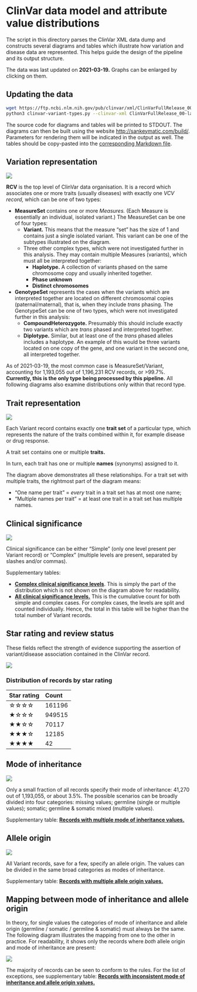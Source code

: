 # ClinVar data model and attribute value distributions

The script in this directory parses the ClinVar XML data dump and constructs several diagrams and tables which illustrate how variation and disease data are represented. This helps guide the design of the pipeline and its output structure.

The data was last updated on **2021-03-19.** Graphs can be enlarged by clicking on them.



## Updating the data

```bash
wget https://ftp.ncbi.nlm.nih.gov/pub/clinvar/xml/ClinVarFullRelease_00-latest.xml.gz
python3 clinvar-variant-types.py --clinvar-xml ClinVarFullRelease_00-latest.xml.gz
```

The source code for diagrams and tables will be printed to STDOUT. The diagrams can then be built using the website http://sankeymatic.com/build/. Parameters for rendering them will be indicated in the output as well. The tables should be copy-pasted into the [corresponding Markdown file](supplementary-tables.md).



## Variation representation

![](diagrams/variant-types.png)

**RCV** is the top level of ClinVar data organisation. It is a record which associates one or more traits (usually diseases) with exactly one _VCV record,_ which can be one of two types:
* **MeasureSet** contains one or more _Measures._ (Each Measure is essentially an individual, isolated variant.) The MeasureSet can be one of four types:
  - **Variant.** This means that the measure “set” has the size of 1 and contains just a single isolated variant. This variant can be one of the subtypes illustrated on the diagram.
  - Three other complex types, which were not investigated further in this analysis. They may contain multiple Measures (variants), which must all be interpreted together:
    + **Haplotype.** A collection of variants phased on the same chromosome copy and usually inherited together.
    + **Phase unknown**
    + **Distinct chromosomes**
* **GenotypeSet** represents the cases when the variants which are interpreted together are located on different chromosomal copies (paternal/maternal), that is, when they include _trans_ phasing. The GenotypeSet can be one of two types, which were not investigated further in this analysis:
  - **CompoundHeterozygote.** Presumably this should include exactly two variants which are _trans_ phased and interpreted together.
  - **Diplotype.** Similar, but at least one of the _trans_ phased alleles includes a haplotype. An example of this would be three variants located on one copy of the gene, and one variant in the second one, all interpreted together.

As of 2021-03-19, the most common case is MeasureSet/Variant, accounting for 1,193,055 out of 1,196,231 RCV records, or >99.7%. **Currently, this is the only type being processed by this pipeline.** All following diagrams also examine distributions only within that record type.



## Trait representation

![](diagrams/traits.png)

Each Variant record contains exactly one **trait set** of a particular type, which represents the nature of the traits combined within it, for example disease or drug response.

A trait set contains one or multiple **traits.**

In turn, each trait has one or multiple **names** (synonyms) assigned to it.

The diagram above demonstrates all these relationships. For a trait set with multiple traits, the rightmost part of the diagram means:
* “One name per trait” = _every_ trait in a trait set has at most one name;
* “Multiple names per trait” = at least one trait in a trait set has multiple names.



## Clinical significance

![](diagrams/clinical-significance.png)

Clinical significance can be either “Simple” (only one level present per Variant record) or “Complex” (multiple levels are present, separated by slashes and/or commas).

Supplementary tables:
* [**Complex clinical significance levels**](supplementary-tables.md#complex-clinical-significance-levels). This is simply the part of the distribution which is not shown on the diagram above for readability.
* [**All clinical significance levels.**](supplementary-tables.md#all-clinical-significance-levels) This is the cumulative count for both simple and complex cases. For complex cases, the levels are split and counted individually. Hence, the total in this table will be higher than the total number of Variant records.



## Star rating and review status

These fields reflect the strength of evidence supporting the assertion of variant/disease association contained in the ClinVar record.

![](diagrams/star-rating.png)

### Distribution of records by star rating
Star rating|Count
:--|:--
☆☆☆☆|161196
★☆☆☆|949515
★★☆☆|70117
★★★☆|12185
★★★★|42



## Mode of inheritance

![](diagrams/mode-of-inheritance.png)

Only a small fraction of all records specify their mode of inheritance: 41,270 out of 1,193,055, or about 3.5%. The possible scenarios can be broadly divided into four categories: missing values; germline (single or multiple values); somatic; germline & somatic mixed (multiple values).

Supplementary table: [**Records with multiple mode of inheritance values.**](supplementary-tables.md#records-with-multiple-mode-of-inheritance-values)



## Allele origin

![](diagrams/allele-origin.png)

All Variant records, save for a few, specify an allele origin. The values can be divided in the same broad categories as modes of inheritance.

Supplementary table: [**Records with multiple allele origin values.**](supplementary-tables.md#records-with-multiple-allele-origin-values)



## Mapping between mode of inheritance and allele origin

In theory, for single values the categories of mode of inheritance and allele origin (germline / somatic / germline & somatic) must always be the same. The following diagram illustrates the mapping from one to the other in practice. For readability, it shows only the records where *both* allele origin and mode of inheritance are present:

![](diagrams/inheritance-origin.png)

The majority of records can be seen to conform to the rules. For the list of exceptions, see supplementary table: [**Records with inconsistent mode of inheritance and allele origin values.**](supplementary-tables.md#records-with-inconsistent-mode-of-inheritance-and-allele-origin-values)
